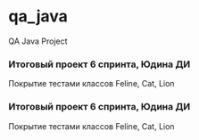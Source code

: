 # qa_java
QA Java Project

### Итоговый проект 6 спринта, Юдина ДИ
Покрытие тестами классов Feline, Cat, Lion

### Итоговый проект 6 спринта, Юдина ДИ
Покрытие тестами классов Feline, Cat, Lion
